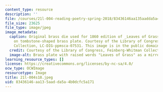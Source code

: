```yaml
---
content_type: resource
description: ''
file: /courses/21l-004-reading-poetry-spring-2018/83436146aa135aadda5a4b0dcfc5a171_21l-004s18.jpeg
file_size: 23625
file_type: image/jpeg
image_metadata:
  caption: Original brass die used for 1860 edition of _Leaves of Grass_ by Walt Whitman
    on tombstone-shaped brass plate. Courtesy of the Library of Congress, Feinberg-Whitman
    Collection, LC-DIG-ppmsca-07531. This image is in the public domain.
  credit: Courtesy of the Library of Congress, Feinberg-Whitman Collection, LC-DIG-ppmsca-07531.
  image-alt: Brass plate with raised words "Leaves of Grass" as a mirror image.
learning_resource_types: []
license: https://creativecommons.org/licenses/by-nc-sa/4.0/
ocw_type: OCWImage
resourcetype: Image
title: 21l-004s18.jpeg
uid: 83436146-aa13-5aad-da5a-4b0dcfc5a171
---
```

